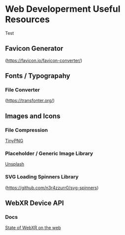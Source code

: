 # Web Developerment Useful Resources

Test

## Favicon Generator
(https://favicon.io/favicon-converter/)

## Fonts / Typograpahy
### File Converter
(https://transfonter.org/)

## Images and Icons
### File Compression
[TinyPNG](https://tinypng.com/)

### Placeholder / Generic Image Library
[Unsplash](https://unsplash.com/)

### SVG Loading Spinners Library
(https://github.com/n3r4zzurr0/svg-spinners)

## WebXR Device API
### Docs
[State of WebXR on the web](https://www.w3.org/TR/webxr/#intro)